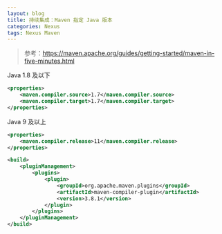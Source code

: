 ```yaml
---
layout: blog
title: 持续集成：Maven 指定 Java 版本
categories: Nexus
tags: Nexus Maven
---
```


> 参考：https://maven.apache.org/guides/getting-started/maven-in-five-minutes.html

Java 1.8 及以下

```xml
<properties>
    <maven.compiler.source>1.7</maven.compiler.source>
    <maven.compiler.target>1.7</maven.compiler.target>
</properties>
```

Java 9 及以上

```xml
<properties>
    <maven.compiler.release>11</maven.compiler.release>
</properties>

<build>
    <pluginManagement>
        <plugins>
            <plugin>
                <groupId>org.apache.maven.plugins</groupId>
                <artifactId>maven-compiler-plugin</artifactId>
                <version>3.8.1</version>
            </plugin>
        </plugins>
    </pluginManagement>
</build>
```